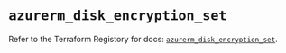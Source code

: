 # `azurerm_disk_encryption_set`

Refer to the Terraform Registory for docs: [`azurerm_disk_encryption_set`](https://registry.terraform.io/providers/hashicorp/azurerm/3.56.0/docs/resources/disk_encryption_set).
